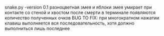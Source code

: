 snake.py
-version 0.1
	разноцветная змея и яблоки
	змея умирает при контакте со стеной и хвостом
	после смерти в терминале появляются количество полученных очков
   BUG TO FIX: при многократном нажатии клавиш выполняется вся последовательность, хотя должно выполниться лишь последнее

